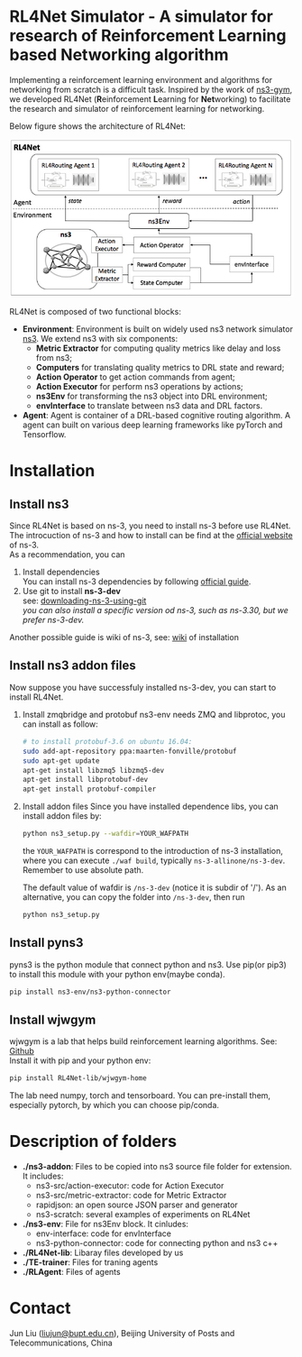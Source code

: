 <!--
 * @author: Jiawei Wu
 * @create time: 2020-03-19 20:58
 * @edit time: 2020-03-30 00:04
 * @FilePath: /README.md
 -->
# RL4Net Simulator - A simulator for research of Reinforcement Learning based Networking algorithm

Implementing a reinforcement learning environment and algorithms for networking from scratch is a difficult task. Inspired by the work of [ns3-gym](https://github.com/tkn-tub/ns3-gym), we developed RL4Net (<b>R</b>einforcement <b>L</b>earning for <b>Net</b>working) to facilitate the research and simulator of reinforcement learning for networking. 

Below figure shows the architecture of RL4Net:

<p align="center">
<img src="doc/RL4Net_architecture.png" alt="drawing" width="600"/>
</p>

RL4Net is composed of two functional blocks:  

- <b>Environment</b>: Environment is built on widely used ns3 network simulator [ns3](https://www.nsnam.org/). We extend ns3 with six components:   
    - <b>Metric Extractor</b> for computing quality metrics like delay and loss from ns3;   
    - <b>Computers</b> for translating quality metrics to DRL state and reward;  
    - <b>Action Operator</b> to get action commands from agent;  
    - <b>Action Executor</b> for perform ns3 operations by actions;   
    - <b>ns3Env</b> for transforming the ns3 object into DRL environment;   
    - <b>envInterface</b> to translate between ns3 data and DRL factors.     
- <b>Agent</b>: Agent is container of a DRL-based cognitive routing algorithm. A agent can built on various deep learning frameworks like pyTorch and Tensorflow.

# Installation  

## Install ns3  

Since RL4Net is based on ns-3, you need to install ns-3 before use RL4Net.  
The introcuction of ns-3 and how to install can be find at the [official website](https://www.nsnam.org/) of ns-3.  
As a recommendation, you can  

1. Install dependencies  
   You can install ns-3 dependencies by following [official guide](https://www.nsnam.org/docs/release/3.30/tutorial/html/getting-started.html#prerequisites).  
2. Use git to install **ns-3-dev**  
   see: [downloading-ns-3-using-git](https://www.nsnam.org/docs/release/3.30/tutorial/html/getting-started.html#downloading-ns-3-using-git)  
   *you can also install a specific version od ns-3, such as ns-3.30, but we prefer ns-3-dev.*  

Another possible guide is wiki of ns-3, see: [wiki](https://www.nsnam.org/wiki/Installation#Installation) of installation

## Install ns3 addon files

Now suppose you have successfuly installed ns-3-dev, you can start to install RL4Net.  

1. Install zmqbridge and protobuf
   ns3-env needs ZMQ and libprotoc, you can install as follow:  

   ```bash
   # to install protobuf-3.6 on ubuntu 16.04:
   sudo add-apt-repository ppa:maarten-fonville/protobuf
   sudo apt-get update
   apt-get install libzmq5 libzmq5-dev
   apt-get install libprotobuf-dev
   apt-get install protobuf-compiler
   ```

2. Install addon files
   Since you have installed dependence libs, you can install addon files by:  

    ```bash
    python ns3_setup.py --wafdir=YOUR_WAFPATH
    ```

    the `YOUR_WAFPATH` is correspond to the introduction of ns-3 installation, where you can execute `./waf build`, typically `ns-3-allinone/ns-3-dev`. Remember to use absolute path.  

    The default value of  wafdir is `/ns-3-dev` (notice it is subdir of '/'). As an alternative, you can copy the folder into `/ns-3-dev`, then run  

    ```bash
    python ns3_setup.py
    ```

## Install pyns3

pyns3 is the python module that connect python and ns3. Use pip(or pip3) to install this module with your python env(maybe conda).  

```bash
pip install ns3-env/ns3-python-connector
```

## Install wjwgym

wjwgym is a lab that helps build reinforcement learning algorithms. See: [Github](https://github.com/LampV/Reinforcement-Learning)  
Install it with pip and your python env:  

```bash
pip install RL4Net-lib/wjwgym-home
```

The lab need numpy, torch and tensorboard. You can pre-install them, especially pytorch, by which you can choose pip/conda.

# Description of folders

- <b>./ns3-addon</b>: Files to be copied into ns3 source file folder for extension. It includes:
    - ns3-src/action-executor: code for Action Executor
    - ns3-src/metric-extractor: code for Metric Extractor
    - rapidjson: an open source JSON parser and generator
    - ns3-scratch: several examples of experiments on RL4Net
- <b>./ns3-env</b>: File for ns3Env block. It cinludes:
    - env-interface: code for envInterface
    - ns3-python-connector: code for connecting python and ns3 c++
- <b>./RL4Net-lib</b>: Libaray files developed by us
- <b>./TE-trainer</b>: Files for traning agents
- <b>./RLAgent</b>: Files of agents

# Contact

Jun Liu (liujun@bupt.edu.cn), Beijing University of Posts and Telecommunications, China
